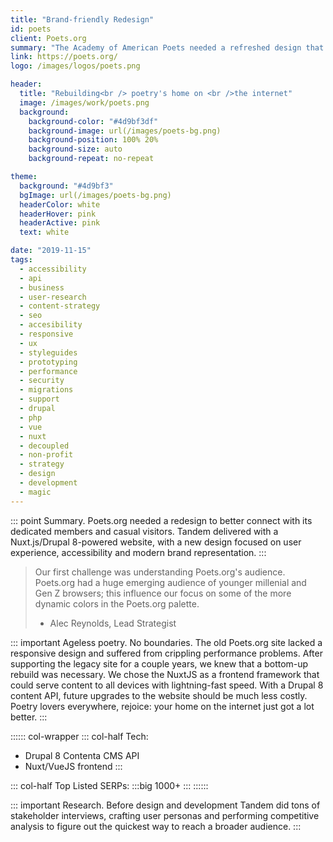 ```yaml
---
title: "Brand-friendly Redesign"
id: poets
client: Poets.org
summary: "The Academy of American Poets needed a refreshed design that respected their time-honored brand."
link: https://poets.org/
logo: /images/logos/poets.png

header:
  title: "Rebuilding<br /> poetry's home on <br />the internet"
  image: /images/work/poets.png
  background:
    background-color: "#4d9bf3df"
    background-image: url(/images/poets-bg.png)
    background-position: 100% 20%
    background-size: auto
    background-repeat: no-repeat

theme:
  background: "#4d9bf3"
  bgImage: url(/images/poets-bg.png)
  headerColor: white
  headerHover: pink
  headerActive: pink
  text: white

date: "2019-11-15"
tags:
  - accessibility
  - api
  - business
  - user-research
  - content-strategy
  - seo
  - accesibility
  - responsive
  - ux
  - styleguides
  - prototyping
  - performance
  - security
  - migrations
  - support
  - drupal
  - php
  - vue
  - nuxt
  - decoupled
  - non-profit
  - strategy
  - design
  - development
  - magic
---
```


::: point Summary.
Poets.org needed a redesign to better connect with its dedicated members and casual visitors. Tandem delivered with a Nuxt.js/Drupal 8-powered website, with a new design focused on user experience, accessibility and modern brand representation.
:::

> Our first challenge was understanding Poets.org's audience. Poets.org had a huge emerging audience of younger millenial and Gen Z browsers; this influence our focus on some of the more dynamic colors in the Poets.org palette.
> - Alec Reynolds, Lead Strategist

::: important Ageless poetry. No boundaries.
The old Poets.org site lacked a responsive design and suffered from crippling performance problems. After supporting the legacy site for a couple years, we knew that a bottom-up rebuild was necessary. We chose the NuxtJS as a frontend framework that could serve content to all devices with lightning-fast speed. With a Drupal 8 content API, future upgrades to the website should be much less costly. Poetry lovers everywhere, rejoice: your home on the internet just got a lot better.
:::

:::::: col-wrapper
::: col-half Tech:
* Drupal 8 Contenta CMS API
* Nuxt/VueJS frontend
:::

::: col-half Top Listed SERPs:
:::big
1000+
:::
::::::

::: important Research.
Before design and development Tandem did tons of stakeholder interviews, crafting user personas and performing competitive analysis to figure out the quickest way to reach a broader audience.
:::
